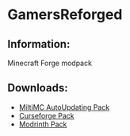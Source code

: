# GamersReforged
## Information:
Minecraft Forge modpack
## Downloads:
 - [MiltiMC AutoUpdating Pack](https://github.com/Den4enko/GamersReforged/releases/latest/download/GamersReforgedAutoUpdate.zip)
 - [Curseforge Pack](https://github.com/Den4enko/GamersReforged/releases/latest/download/GamersReforged-CF.zip)
 - [Modrinth Pack](https://github.com/Den4enko/GamersReforged/releases/latest/download/GamersReforged.mrpack)
